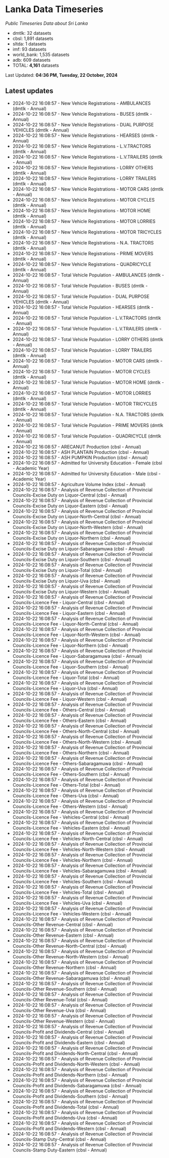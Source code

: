 # Lanka Data Timeseries
*Public Timeseries Data about Sri Lanka*

* dmtlk: 32 datasets
* cbsl: 1,891 datasets
* sltda: 1 datasets
* imf: 93 datasets
* world_bank: 1,535 datasets
* adb: 609 datasets
* TOTAL: **4,161** datasets

Last Updated: **04:36 PM, Tuesday, 22 October, 2024**

## Latest updates

* 2024-10-22 16:08:57 - New Vehicle Registrations - AMBULANCES (dmtlk - Annual)
* 2024-10-22 16:08:57 - New Vehicle Registrations - BUSES (dmtlk - Annual)
* 2024-10-22 16:08:57 - New Vehicle Registrations - DUAL PURPOSE VEHICLES (dmtlk - Annual)
* 2024-10-22 16:08:57 - New Vehicle Registrations - HEARSES (dmtlk - Annual)
* 2024-10-22 16:08:57 - New Vehicle Registrations - L.V.TRACTORS (dmtlk - Annual)
* 2024-10-22 16:08:57 - New Vehicle Registrations - L.V.TRAILERS (dmtlk - Annual)
* 2024-10-22 16:08:57 - New Vehicle Registrations - LORRY OTHERS (dmtlk - Annual)
* 2024-10-22 16:08:57 - New Vehicle Registrations - LORRY TRAILERS (dmtlk - Annual)
* 2024-10-22 16:08:57 - New Vehicle Registrations - MOTOR CARS (dmtlk - Annual)
* 2024-10-22 16:08:57 - New Vehicle Registrations - MOTOR CYCLES (dmtlk - Annual)
* 2024-10-22 16:08:57 - New Vehicle Registrations - MOTOR HOME (dmtlk - Annual)
* 2024-10-22 16:08:57 - New Vehicle Registrations - MOTOR LORRIES (dmtlk - Annual)
* 2024-10-22 16:08:57 - New Vehicle Registrations - MOTOR TRICYCLES (dmtlk - Annual)
* 2024-10-22 16:08:57 - New Vehicle Registrations - N.A. TRACTORS (dmtlk - Annual)
* 2024-10-22 16:08:57 - New Vehicle Registrations - PRIME MOVERS (dmtlk - Annual)
* 2024-10-22 16:08:57 - New Vehicle Registrations - QUADRICYCLE (dmtlk - Annual)
* 2024-10-22 16:08:57 - Total Vehicle Population - AMBULANCES (dmtlk - Annual)
* 2024-10-22 16:08:57 - Total Vehicle Population - BUSES (dmtlk - Annual)
* 2024-10-22 16:08:57 - Total Vehicle Population - DUAL PURPOSE VEHICLES (dmtlk - Annual)
* 2024-10-22 16:08:57 - Total Vehicle Population - HEARSES (dmtlk - Annual)
* 2024-10-22 16:08:57 - Total Vehicle Population - L.V.TRACTORS (dmtlk - Annual)
* 2024-10-22 16:08:57 - Total Vehicle Population - L.V.TRAILERS (dmtlk - Annual)
* 2024-10-22 16:08:57 - Total Vehicle Population - LORRY OTHERS (dmtlk - Annual)
* 2024-10-22 16:08:57 - Total Vehicle Population - LORRY TRAILERS (dmtlk - Annual)
* 2024-10-22 16:08:57 - Total Vehicle Population - MOTOR CARS (dmtlk - Annual)
* 2024-10-22 16:08:57 - Total Vehicle Population - MOTOR CYCLES (dmtlk - Annual)
* 2024-10-22 16:08:57 - Total Vehicle Population - MOTOR HOME (dmtlk - Annual)
* 2024-10-22 16:08:57 - Total Vehicle Population - MOTOR LORRIES (dmtlk - Annual)
* 2024-10-22 16:08:57 - Total Vehicle Population - MOTOR TRICYCLES (dmtlk - Annual)
* 2024-10-22 16:08:57 - Total Vehicle Population - N.A. TRACTORS (dmtlk - Annual)
* 2024-10-22 16:08:57 - Total Vehicle Population - PRIME MOVERS (dmtlk - Annual)
* 2024-10-22 16:08:57 - Total Vehicle Population - QUADRICYCLE (dmtlk - Annual)
* 2024-10-22 16:08:57 - ARECANUT Production (cbsl - Annual)
* 2024-10-22 16:08:57 - ASH PLANTAIN Production (cbsl - Annual)
* 2024-10-22 16:08:57 - ASH PUMPKIN Production (cbsl - Annual)
* 2024-10-22 16:08:57 - Admitted for University Education - Female (cbsl - Academic Year)
* 2024-10-22 16:08:57 - Admitted for University Education - Male (cbsl - Academic Year)
* 2024-10-22 16:08:57 - Agriculture Volume Index (cbsl - Annual)
* 2024-10-22 16:08:57 - Analysis of Revenue Collection of Provincial Councils-Excise Duty on Liquor-Central (cbsl - Annual)
* 2024-10-22 16:08:57 - Analysis of Revenue Collection of Provincial Councils-Excise Duty on Liquor-Eastern (cbsl - Annual)
* 2024-10-22 16:08:57 - Analysis of Revenue Collection of Provincial Councils-Excise Duty on Liquor-North-Central (cbsl - Annual)
* 2024-10-22 16:08:57 - Analysis of Revenue Collection of Provincial Councils-Excise Duty on Liquor-North-Western (cbsl - Annual)
* 2024-10-22 16:08:57 - Analysis of Revenue Collection of Provincial Councils-Excise Duty on Liquor-Northern (cbsl - Annual)
* 2024-10-22 16:08:57 - Analysis of Revenue Collection of Provincial Councils-Excise Duty on Liquor-Sabaragamuwa (cbsl - Annual)
* 2024-10-22 16:08:57 - Analysis of Revenue Collection of Provincial Councils-Excise Duty on Liquor-Southern (cbsl - Annual)
* 2024-10-22 16:08:57 - Analysis of Revenue Collection of Provincial Councils-Excise Duty on Liquor-Total (cbsl - Annual)
* 2024-10-22 16:08:57 - Analysis of Revenue Collection of Provincial Councils-Excise Duty on Liquor-Uva (cbsl - Annual)
* 2024-10-22 16:08:57 - Analysis of Revenue Collection of Provincial Councils-Excise Duty on Liquor-Western (cbsl - Annual)
* 2024-10-22 16:08:57 - Analysis of Revenue Collection of Provincial Councils-Licence Fee - Liquor-Central (cbsl - Annual)
* 2024-10-22 16:08:57 - Analysis of Revenue Collection of Provincial Councils-Licence Fee - Liquor-Eastern (cbsl - Annual)
* 2024-10-22 16:08:57 - Analysis of Revenue Collection of Provincial Councils-Licence Fee - Liquor-North-Central (cbsl - Annual)
* 2024-10-22 16:08:57 - Analysis of Revenue Collection of Provincial Councils-Licence Fee - Liquor-North-Western (cbsl - Annual)
* 2024-10-22 16:08:57 - Analysis of Revenue Collection of Provincial Councils-Licence Fee - Liquor-Northern (cbsl - Annual)
* 2024-10-22 16:08:57 - Analysis of Revenue Collection of Provincial Councils-Licence Fee - Liquor-Sabaragamuwa (cbsl - Annual)
* 2024-10-22 16:08:57 - Analysis of Revenue Collection of Provincial Councils-Licence Fee - Liquor-Southern (cbsl - Annual)
* 2024-10-22 16:08:57 - Analysis of Revenue Collection of Provincial Councils-Licence Fee - Liquor-Total (cbsl - Annual)
* 2024-10-22 16:08:57 - Analysis of Revenue Collection of Provincial Councils-Licence Fee - Liquor-Uva (cbsl - Annual)
* 2024-10-22 16:08:57 - Analysis of Revenue Collection of Provincial Councils-Licence Fee - Liquor-Western (cbsl - Annual)
* 2024-10-22 16:08:57 - Analysis of Revenue Collection of Provincial Councils-Licence Fee - Others-Central (cbsl - Annual)
* 2024-10-22 16:08:57 - Analysis of Revenue Collection of Provincial Councils-Licence Fee - Others-Eastern (cbsl - Annual)
* 2024-10-22 16:08:57 - Analysis of Revenue Collection of Provincial Councils-Licence Fee - Others-North-Central (cbsl - Annual)
* 2024-10-22 16:08:57 - Analysis of Revenue Collection of Provincial Councils-Licence Fee - Others-North-Western (cbsl - Annual)
* 2024-10-22 16:08:57 - Analysis of Revenue Collection of Provincial Councils-Licence Fee - Others-Northern (cbsl - Annual)
* 2024-10-22 16:08:57 - Analysis of Revenue Collection of Provincial Councils-Licence Fee - Others-Sabaragamuwa (cbsl - Annual)
* 2024-10-22 16:08:57 - Analysis of Revenue Collection of Provincial Councils-Licence Fee - Others-Southern (cbsl - Annual)
* 2024-10-22 16:08:57 - Analysis of Revenue Collection of Provincial Councils-Licence Fee - Others-Total (cbsl - Annual)
* 2024-10-22 16:08:57 - Analysis of Revenue Collection of Provincial Councils-Licence Fee - Others-Uva (cbsl - Annual)
* 2024-10-22 16:08:57 - Analysis of Revenue Collection of Provincial Councils-Licence Fee - Others-Western (cbsl - Annual)
* 2024-10-22 16:08:57 - Analysis of Revenue Collection of Provincial Councils-Licence Fee - Vehicles-Central (cbsl - Annual)
* 2024-10-22 16:08:57 - Analysis of Revenue Collection of Provincial Councils-Licence Fee - Vehicles-Eastern (cbsl - Annual)
* 2024-10-22 16:08:57 - Analysis of Revenue Collection of Provincial Councils-Licence Fee - Vehicles-North-Central (cbsl - Annual)
* 2024-10-22 16:08:57 - Analysis of Revenue Collection of Provincial Councils-Licence Fee - Vehicles-North-Western (cbsl - Annual)
* 2024-10-22 16:08:57 - Analysis of Revenue Collection of Provincial Councils-Licence Fee - Vehicles-Northern (cbsl - Annual)
* 2024-10-22 16:08:57 - Analysis of Revenue Collection of Provincial Councils-Licence Fee - Vehicles-Sabaragamuwa (cbsl - Annual)
* 2024-10-22 16:08:57 - Analysis of Revenue Collection of Provincial Councils-Licence Fee - Vehicles-Southern (cbsl - Annual)
* 2024-10-22 16:08:57 - Analysis of Revenue Collection of Provincial Councils-Licence Fee - Vehicles-Total (cbsl - Annual)
* 2024-10-22 16:08:57 - Analysis of Revenue Collection of Provincial Councils-Licence Fee - Vehicles-Uva (cbsl - Annual)
* 2024-10-22 16:08:57 - Analysis of Revenue Collection of Provincial Councils-Licence Fee - Vehicles-Western (cbsl - Annual)
* 2024-10-22 16:08:57 - Analysis of Revenue Collection of Provincial Councils-Other Revenue-Central (cbsl - Annual)
* 2024-10-22 16:08:57 - Analysis of Revenue Collection of Provincial Councils-Other Revenue-Eastern (cbsl - Annual)
* 2024-10-22 16:08:57 - Analysis of Revenue Collection of Provincial Councils-Other Revenue-North-Central (cbsl - Annual)
* 2024-10-22 16:08:57 - Analysis of Revenue Collection of Provincial Councils-Other Revenue-North-Western (cbsl - Annual)
* 2024-10-22 16:08:57 - Analysis of Revenue Collection of Provincial Councils-Other Revenue-Northern (cbsl - Annual)
* 2024-10-22 16:08:57 - Analysis of Revenue Collection of Provincial Councils-Other Revenue-Sabaragamuwa (cbsl - Annual)
* 2024-10-22 16:08:57 - Analysis of Revenue Collection of Provincial Councils-Other Revenue-Southern (cbsl - Annual)
* 2024-10-22 16:08:57 - Analysis of Revenue Collection of Provincial Councils-Other Revenue-Total (cbsl - Annual)
* 2024-10-22 16:08:57 - Analysis of Revenue Collection of Provincial Councils-Other Revenue-Uva (cbsl - Annual)
* 2024-10-22 16:08:57 - Analysis of Revenue Collection of Provincial Councils-Other Revenue-Western (cbsl - Annual)
* 2024-10-22 16:08:57 - Analysis of Revenue Collection of Provincial Councils-Profit and Dividends-Central (cbsl - Annual)
* 2024-10-22 16:08:57 - Analysis of Revenue Collection of Provincial Councils-Profit and Dividends-Eastern (cbsl - Annual)
* 2024-10-22 16:08:57 - Analysis of Revenue Collection of Provincial Councils-Profit and Dividends-North-Central (cbsl - Annual)
* 2024-10-22 16:08:57 - Analysis of Revenue Collection of Provincial Councils-Profit and Dividends-North-Western (cbsl - Annual)
* 2024-10-22 16:08:57 - Analysis of Revenue Collection of Provincial Councils-Profit and Dividends-Northern (cbsl - Annual)
* 2024-10-22 16:08:57 - Analysis of Revenue Collection of Provincial Councils-Profit and Dividends-Sabaragamuwa (cbsl - Annual)
* 2024-10-22 16:08:57 - Analysis of Revenue Collection of Provincial Councils-Profit and Dividends-Southern (cbsl - Annual)
* 2024-10-22 16:08:57 - Analysis of Revenue Collection of Provincial Councils-Profit and Dividends-Total (cbsl - Annual)
* 2024-10-22 16:08:57 - Analysis of Revenue Collection of Provincial Councils-Profit and Dividends-Uva (cbsl - Annual)
* 2024-10-22 16:08:57 - Analysis of Revenue Collection of Provincial Councils-Profit and Dividends-Western (cbsl - Annual)
* 2024-10-22 16:08:57 - Analysis of Revenue Collection of Provincial Councils-Stamp Duty-Central (cbsl - Annual)
* 2024-10-22 16:08:57 - Analysis of Revenue Collection of Provincial Councils-Stamp Duty-Eastern (cbsl - Annual)